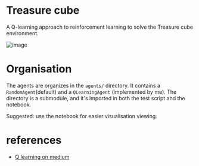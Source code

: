 # Treasure cube

A Q-learning approach to reinforcement learning to solve the Treasure cube environment.

![image](https://user-images.githubusercontent.com/17317792/96396769-82452d80-11fa-11eb-834f-c74118f98d18.png)

# Organisation

The agents are organizes in the `agents/` directory. It contains a `RandomAgent`(default) and a `QLearningAgent` (implemented by me). The directory is a submodule, and it's imported in both the test script and the notebook.

Suggested: use the notebook for easier visualisation viewing.

# references

- [Q learning on medium](https://towardsdatascience.com/simple-reinforcement-learning-q-learning-fcddc4b6fe56)
